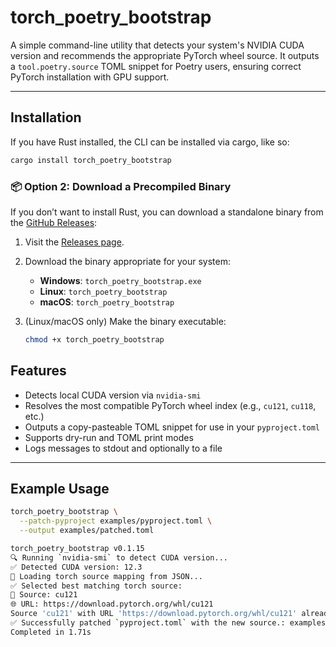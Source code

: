 # torch_poetry_bootstrap

A simple command-line utility that detects your system's NVIDIA CUDA version and recommends the appropriate PyTorch wheel source. It outputs a `tool.poetry.source` TOML snippet for Poetry users, ensuring correct PyTorch installation with GPU support.

---

## Installation
If you have Rust installed, the CLI can be installed via cargo, like so:

```bash
cargo install torch_poetry_bootstrap
```

### 📦 Option 2: Download a Precompiled Binary

If you don’t want to install Rust, you can download a standalone binary from the [GitHub Releases](https://github.com/drossotto/torch_poetry_bootstrap/releases):

1. Visit the [Releases page](https://github.com/drossotto/torch_poetry_bootstrap/releases).
2. Download the binary appropriate for your system:
   - **Windows**: `torch_poetry_bootstrap.exe`
   - **Linux**: `torch_poetry_bootstrap`
   - **macOS**: `torch_poetry_bootstrap`
3. (Linux/macOS only) Make the binary executable:

   ```bash
   chmod +x torch_poetry_bootstrap


## Features

- Detects local CUDA version via `nvidia-smi`
- Resolves the most compatible PyTorch wheel index (e.g., `cu121`, `cu118`, etc.)
- Outputs a copy-pasteable TOML snippet for use in your `pyproject.toml`
- Supports dry-run and TOML print modes
- Logs messages to stdout and optionally to a file

---

## Example Usage

```bash
torch_poetry_bootstrap \
  --patch-pyproject examples/pyproject.toml \
  --output examples/patched.toml

torch_poetry_bootstrap v0.1.15
🔍 Running `nvidia-smi` to detect CUDA version...
✅ Detected CUDA version: 12.3
📄 Loading torch source mapping from JSON...
✅ Selected best matching torch source:
🔗 Source: cu121
🌐 URL: https://download.pytorch.org/whl/cu121
Source 'cu121' with URL 'https://download.pytorch.org/whl/cu121' already exists in the pyproject.toml.
✅ Successfully patched `pyproject.toml` with the new source.: examples/patched.toml
Completed in 1.71s

```